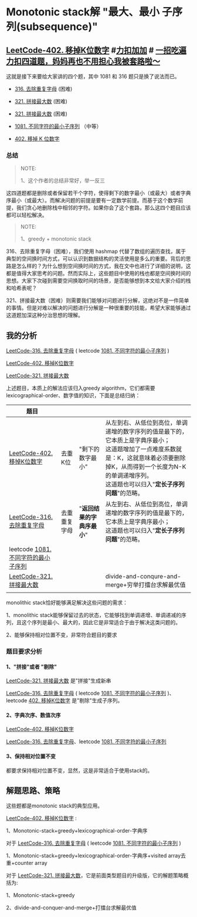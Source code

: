 # Monotonic stack解 "最大、最小 子序列(subsequence)"

## [LeetCode-402. 移掉K位数字](https://leetcode.cn/problems/remove-k-digits/) #[力扣加加](https://leetcode.cn/u/fe-lucifer/) # [一招吃遍力扣四道题，妈妈再也不用担心我被套路啦～](https://leetcode.cn/problems/remove-k-digits/solution/yi-zhao-chi-bian-li-kou-si-dao-ti-ma-ma-zai-ye-b-5/) 

这就是接下来要给大家讲的四个题，其中 1081 和 316 题只是换了说法而已。

- [316. 去除重复字母](https://leetcode.cn/problems/remove-duplicate-letters/) (困难)
- [321. 拼接最大数](https://leetcode.cn/problems/create-maximum-number/) (困难)
- [321. 拼接最大数](https://leetcode.cn/problems/create-maximum-number/) (困难)
- [1081. 不同字符的最小子序列](https://leetcode.cn/problems/smallest-subsequence-of-distinct-characters/) （中等）

- [402. 移掉 K 位数字](https://leetcode.cn/problems/remove-k-digits/)



### 总结

> NOTE: 
>
> 1、这个作者的总结非常好，举一反三

这四道题都是删除或者保留若干个字符，使得剩下的数字最小（或最大）或者字典序最小（或最大）。而解决问题的前提是要有一定数学前提。而基于这个数学前提，我们贪心地删除栈中相邻的字符。如果你会了这个套路，那么这四个题目应该都可以轻松解决。

> NOTE: 
>
> 1、greedy + monotonic stack

316、去除重复字母（困难），我们使用 hashmap 代替了数组的遍历查找，属于典型的空间换时间方式，可以认识到数据结构的灵活使用是多么的重要。背后的思路是怎么样的？为什么想到空间换时间的方式，我在文中也进行了详细的说明，这都是值得大家思考的问题。然而实际上，这些题目中使用的栈也都是空间换时间的思想。大家下次碰到需要空间换取时间的场景，是否能够想到本文给大家介绍的栈和哈希表呢？

321、拼接最大数（困难）则需要我们能够对问题进行分解，这绝对不是一件简单的事情。但是对难以解决的问题进行分解是一种很重要的技能，希望大家能够通过这道题加深这种分治思想的理解。 



## 我的分析



[LeetCode-316. 去除重复字母](https://leetcode.cn/problems/remove-duplicate-letters/) ( leetcode  [1081. 不同字符的最小子序列](https://leetcode.cn/problems/smallest-subsequence-of-distinct-characters/) )

[LeetCode-402. 移掉K位数字](https://leetcode.cn/problems/remove-k-digits/) 

[LeetCode-321. 拼接最大数](https://leetcode.cn/problems/create-maximum-number/)

上述题目，本质上的解法应该归入greedy algorithm，它们都需要lexicographical-order、数字值的知识，下面是总结归纳：

| 题目                                                         |              |                            |                                                              |
| ------------------------------------------------------------ | ------------ | -------------------------- | ------------------------------------------------------------ |
| [LeetCode-402. 移掉K位数字](https://leetcode.cn/problems/remove-k-digits/) | 去重K位      | "剩下的数字最小"           | 从左到右、从低位到高位，单调递增的数字序列的值是最下的，它本质上是字典序最小；<br>这道题增加了一点难度系数就是：K，这就意味着必须要删除掉K，从而得到一个长度为N-K的单调递增序列。 <br>这道题也可以归入"**定长子序列问题**"的范畴。 |
| [LeetCode-316. 去除重复字母](https://leetcode.cn/problems/remove-duplicate-letters/) | 去重重复字母 | "**返回结果的字典序最小**" | 从左到右、从低位到高位，单调递增的数字序列的值是最下的，它本质上是字典序最小；<br>这道题也可以归入"**定长子序列问题**"的范畴。 |
| leetcode  [1081. 不同字符的最小子序列](https://leetcode.cn/problems/smallest-subsequence-of-distinct-characters/) |              |                            |                                                              |
| [LeetCode-321. 拼接最大数](https://leetcode.cn/problems/create-maximum-number/) |              |                            | divide-and-conqure-and-merge+穷举打擂台求解最优值            |
|                                                              |              |                            |                                                              |

monolithic stack恰好能够满足解决这些问题的需求：

1、monolithic stack能够保留过去的状态，它能够找到单调递增、单调递减的序列，且这个序列是最小、最大的，因此它是非常适合于由于解决这类问题的。

2、能够保持相对位置不变，非常符合题目的要求

### 题目要求分析

#### 1、"拼接"或者 "剔除"

[LeetCode-321. 拼接最大数](https://leetcode.cn/problems/create-maximum-number/) 是"拼接"生成新串

[LeetCode-316. 去除重复字母](https://leetcode.cn/problems/remove-duplicate-letters/) ( leetcode  [1081. 不同字符的最小子序列](https://leetcode.cn/problems/smallest-subsequence-of-distinct-characters/) )、leetcode [402. 移掉K位数字](https://leetcode.cn/problems/remove-k-digits/) 是"剔除"生成子序列。

#### 2、字典次序、数值次序

[LeetCode-402. 移掉K位数字](https://leetcode.cn/problems/remove-k-digits/) 

[LeetCode-316. 去除重复字母](https://leetcode.cn/problems/remove-duplicate-letters/)、leetcode  [1081. 不同字符的最小子序列](https://leetcode.cn/problems/smallest-subsequence-of-distinct-characters/) 



#### 3、保持相对位置不变

都要求保持相对位置不变，显然，这是非常适合于使用stack的。



## 解题思路、策略

这些题都是monotonic stack的典型应用。

[LeetCode-402. 移掉K位数字](https://leetcode.cn/problems/remove-k-digits/) : 

1、Monotonic-stack+greedy+lexicographical-order-字典序

对于 [LeetCode-316. 去除重复字母](https://leetcode.cn/problems/remove-duplicate-letters/) ( leetcode  [1081. 不同字符的最小子序列](https://leetcode.cn/problems/smallest-subsequence-of-distinct-characters/) )

1、Monotonic-stack+greedy+lexicographical-order-字典序+visited array去重+counter array

对于 [LeetCode-321. 拼接最大数](https://leetcode.cn/problems/create-maximum-number/)，它是前面类型题目的升级版，它的解题策略概括为:

1、Monotonic-stack+greedy

2、divide-and-conquer-and-merge+打擂台求解最优值